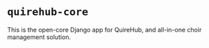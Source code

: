 # `quirehub-core`

This is the open-core Django app for QuireHub, and all-in-one choir management
solution.
